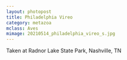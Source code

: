 ```yaml
---
layout: photopost
title: Philadelphia Vireo
category: metazoa
mclass: Aves
mimage: 20210514_philadelphia_vireo_s.jpg
---
```


Taken at Radnor Lake State Park, Nashville, TN
